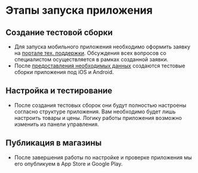 # Этапы запуска приложения
## Создание тестовой сборки
* Для запуска мобильного приложения необходимо оформить заявку на [портале тех. поддержки](http://support.pixlpark.ru/Main/). Обсуждения всех вопросов со специалистом осуществляется в рамках созданной заявки.
* После [предоставления необходимых данных](/misc/app-data) создаются тестовые сборки приложения под iOS и Android. 

## Настройка и тестирование
* После создания тестовых сборок они будут полностью настроены  согласно структуре приложения. Вам необходимо будет лишь настроить товары и цены. Логику работы приложения возможно изменить из панели управления.

## Публикация в магазины
* После завершения работы по настройке и проверке приложения мы его опубликуем в App Store и Google Play.